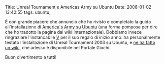 Title: Unreal Tournament e Americas Army su Ubuntu
Date:  2008-01-02 13:42:55
tags: ubuntu,

È con grande piacere che annuncio che ho rivisto e completato la guida
all'installazione di [America's Army su Ubuntu][2] (una forma pomposa per dire
che ho tradotto la pagina dal wiki internazionale). Dobbiamo invece
ringraziare l'instancabile [V][3] per il suo regalo di inizio anno: ha
personalmente testato l'installazione di Unreal Tournament 2003 su Ubuntu, e
[ne ha fatto un wiki][4], che adesso è disponibile nel Portale Giochi.


Buon divertimento a tutti!

   [2]: http://wiki.ubuntu-it.org/Giochi/Azione/AmericasArmy

   [3]: http://wiki.ubuntu-it.org/RiccardoFilippone

   [4]: http://wiki.ubuntu-it.org/Giochi/Azione/UnrealTournament
